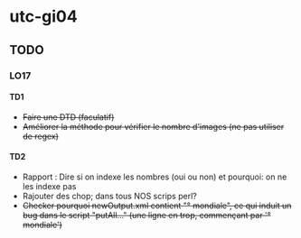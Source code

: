 # utc-gi04

## TODO

### LO17

#### TD1

- ~~Faire une DTD (faculatif)~~
- ~~Améliorer la méthode pour vérifier le nombre d'images (ne pas utiliser de regex)~~

#### TD2

- Rapport : Dire si on indexe les nombres (oui ou non) et pourquoi: on ne les indexe pas
- Rajouter des chop; dans tous NOS scrips perl?
- ~~Checker pourquoi newOutput.xml contient "° mondiale", ce qui induit un bug dans le script "putAll..." (une ligne en trop, commençant par '° mondiale')~~
